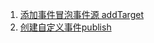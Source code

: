 1. [添加事件冒泡事件源 addTarget](http://runjs.cn/code/bzppt8kc)
2. [创建自定义事件publish](http://runjs.cn/code/0h2ugbej)